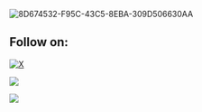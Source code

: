 ![8D674532-F95C-43C5-8EBA-309D506630AA](https://github.com/eac0d3rx/3D-Calculator-Html-Css/assets/145233685/5955d5c3-75a5-46bb-8f17-51621c936307)

## Follow on:
[![X](https://img.shields.io/badge/X-black.svg?logo=X&logoColor=white)](https://x.com/zekayasaygiduy)
<p align="left">
<a href="https://github.com/eac0d3rx"><img src="https://img.shields.io/badge/GitHub-Follow%20on%20GitHub-inactive.svg?logo=github"></a>

<a href="https://t.me/iameac0d3rx"><img src="https://img.shields.io/badge/Telegram-Contact%20Telegram%20Profile-blue.svg?logo=telegram"></a>
</p><p align="left"> 
